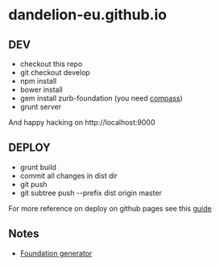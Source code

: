 # dandelion-eu.github.io

## DEV

* checkout this repo
* git checkout develop
* npm install
* bower install
* gem install zurb-foundation (you need [compass](http://compass-style.org/))
* grunt server

And happy hacking on http://localhost:9000

## DEPLOY

* grunt build
* commit all changes in dist dir
* git push
* git subtree push --prefix dist origin master

For more reference on deploy on github pages see this [guide](https://github.com/yeoman/yeoman/wiki/Deployment)

## Notes

* [Foundation generator](http://pburke.de/yeoman-foundation-sass-luv)
